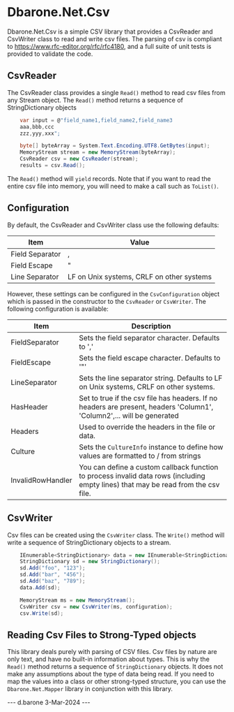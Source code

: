 # Dbarone.Net.Csv
Dbarone.Net.Csv is a simple CSV library that provides a CsvReader and CsvWriter class to read and write csv files. The parsing of csv is compliant to https://www.rfc-editor.org/rfc/rfc4180, and a full suite of unit tests is provided to validate the code.

## CsvReader
The CsvReader class provides a single `Read()` method to read csv files from any Stream object. The `Read()` method returns a sequence of StringDictionary objects

``` C#
    var input = @"field_name1,field_name2,field_name3
    aaa,bbb,ccc
    zzz,yyy,xxx";

    byte[] byteArray = System.Text.Encoding.UTF8.GetBytes(input);
    MemoryStream stream = new MemoryStream(byteArray);
    CsvReader csv = new CsvReader(stream);
    results = csv.Read();
```

The `Read()` method will `yield` records. Note that if you want to read the entire csv file into memory, you will need to make a call such as `ToList()`.

## Configuration
By default, the CsvReader and CsvWriter class use the following defaults:

| Item            | Value                                     |
| --------------- | ----------------------------------------- |
| Field Separator | ,                                         |
| Field Escape    | "                                         |
| Line Separator  | LF on Unix systems, CRLF on other systems |

However, these settings can be configured in the `CsvConfiguration` object which is passed in the constructor to the `CsvReader` or `CsvWriter`. The following configuration is available:

| Item              | Description                                                                                                                        |
| ----------------- | ---------------------------------------------------------------------------------------------------------------------------------- |
| FieldSeparator    | Sets the field separator character. Defaults to ','                                                                                |
| FieldEscape       | Sets the field escape character. Defaults to '"'                                                                                   |
| LineSeparator     | Sets the line separator string. Defaults to LF on Unix systems, CRLF on other systems.                                             |
| HasHeader         | Set to true if the csv file has headers. If no headers are present, headers 'Column1', 'Column2',... will be generated             |
| Headers           | Used to override the headers in the file or data.                                                                                  |
| Culture           | Sets the `CultureInfo` instance to define how values are formatted to / from strings                                               |
| InvalidRowHandler | You can define a custom callback function to process invalid data rows (including empty lines) that may be read from the csv file. |

## CsvWriter
Csv files can be created using the `CsvWriter` class. The `Write()` method will write a sequence of StringDictionary objects to a stream.

``` c#
    IEnumerable<StringDictionary> data = new IEnumerable<StringDictionary>();
    StringDictionary sd = new StringDictionary();
    sd.Add("foo", "123");
    sd.Add("bar", "456");
    sd.Add("baz", "789");
    data.Add(sd);

    MemoryStream ms = new MemoryStream();
    CsvWriter csv = new CsvWriter(ms, configuration);
    csv.Write(sd);
```

## Reading Csv Files to Strong-Typed objects
This library deals purely with parsing of CSV files. Csv files by nature are only text, and have no built-in information about types. This is why the `Read()` method returns a sequence of `StringDictionary` objects. It does not make any assumptions about the type of data being read. If you need to map the values into a class or other strong-typed structure, you can use the `Dbarone.Net.Mapper` library in conjunction with this library.

--- d.barone 3-Mar-2024 ---